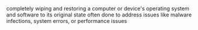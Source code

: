 completely wiping and restoring a computer or device's operating system and software to its original state
often done to address issues like malware infections, system errors, or performance issues